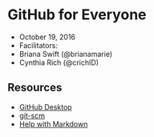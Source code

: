 # GitHub for Everyone

- October 19, 2016
- Facilitators:
 - Briana Swift (@brianamarie)
 - Cynthia Rich (@crichID)

## Resources

- [GitHub Desktop](https://desktop.github.com/)
- [git-scm](https://git-scm.com)
- [Help with Markdown](https://guides.github.com/features/mastering-markdown/)
